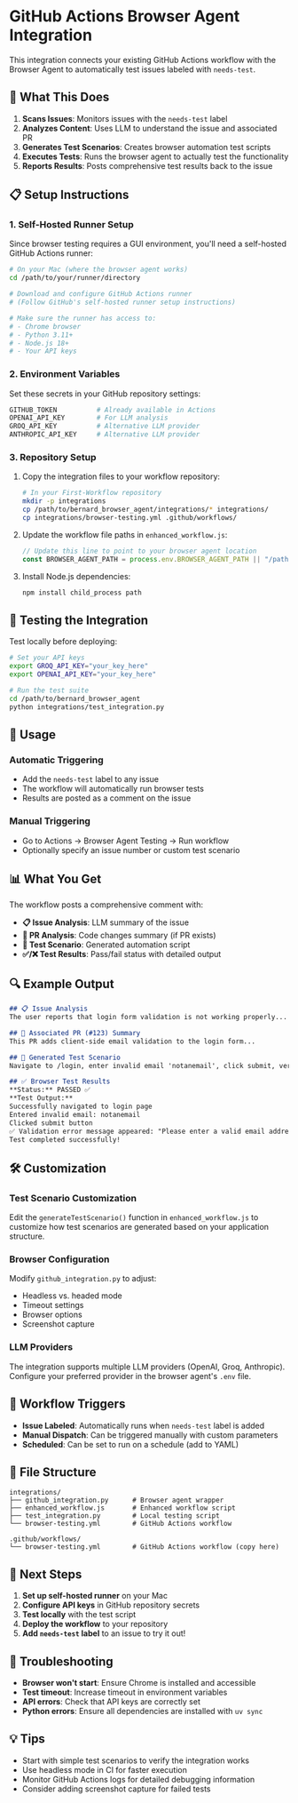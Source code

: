 # GitHub Actions Browser Agent Integration

This integration connects your existing GitHub Actions workflow with the Browser Agent to automatically test issues labeled with `needs-test`.

## 🚀 What This Does

1. **Scans Issues**: Monitors issues with the `needs-test` label  
2. **Analyzes Content**: Uses LLM to understand the issue and associated PR
3. **Generates Test Scenarios**: Creates browser automation test scripts
4. **Executes Tests**: Runs the browser agent to actually test the functionality
5. **Reports Results**: Posts comprehensive test results back to the issue

## 📋 Setup Instructions

### 1. Self-Hosted Runner Setup

Since browser testing requires a GUI environment, you'll need a self-hosted GitHub Actions runner:

```bash
# On your Mac (where the browser agent works)
cd /path/to/your/runner/directory

# Download and configure GitHub Actions runner
# (Follow GitHub's self-hosted runner setup instructions)

# Make sure the runner has access to:
# - Chrome browser
# - Python 3.11+
# - Node.js 18+
# - Your API keys
```

### 2. Environment Variables

Set these secrets in your GitHub repository settings:

```bash
GITHUB_TOKEN          # Already available in Actions
OPENAI_API_KEY        # For LLM analysis
GROQ_API_KEY          # Alternative LLM provider
ANTHROPIC_API_KEY     # Alternative LLM provider
```

### 3. Repository Setup

1. Copy the integration files to your workflow repository:
   ```bash
   # In your First-Workflow repository
   mkdir -p integrations
   cp /path/to/bernard_browser_agent/integrations/* integrations/
   cp integrations/browser-testing.yml .github/workflows/
   ```

2. Update the workflow file paths in `enhanced_workflow.js`:
   ```javascript
   // Update this line to point to your browser agent location
   const BROWSER_AGENT_PATH = process.env.BROWSER_AGENT_PATH || "/path/to/bernard_browser_agent";
   ```

3. Install Node.js dependencies:
   ```bash
   npm install child_process path
   ```

## 🧪 Testing the Integration

Test locally before deploying:

```bash
# Set your API keys
export GROQ_API_KEY="your_key_here"
export OPENAI_API_KEY="your_key_here"

# Run the test suite
cd /path/to/bernard_browser_agent
python integrations/test_integration.py
```

## 🔧 Usage

### Automatic Triggering
- Add the `needs-test` label to any issue
- The workflow will automatically run browser tests
- Results are posted as a comment on the issue

### Manual Triggering
- Go to Actions → Browser Agent Testing → Run workflow
- Optionally specify an issue number or custom test scenario

## 📊 What You Get

The workflow posts a comprehensive comment with:

- **📋 Issue Analysis**: LLM summary of the issue
- **🔄 PR Analysis**: Code changes summary (if PR exists)
- **🧪 Test Scenario**: Generated automation script
- **✅/❌ Test Results**: Pass/fail status with detailed output

## 🔍 Example Output

```markdown
## 📋 Issue Analysis
The user reports that login form validation is not working properly...

## 🔄 Associated PR (#123) Summary
This PR adds client-side email validation to the login form...

## 🧪 Generated Test Scenario
Navigate to /login, enter invalid email 'notanemail', click submit, verify validation error appears...

## ✅ Browser Test Results
**Status:** PASSED ✅
**Test Output:**
Successfully navigated to login page
Entered invalid email: notanemail
Clicked submit button
✅ Validation error message appeared: "Please enter a valid email address"
Test completed successfully!
```

## 🛠 Customization

### Test Scenario Customization
Edit the `generateTestScenario()` function in `enhanced_workflow.js` to customize how test scenarios are generated based on your application structure.

### Browser Configuration
Modify `github_integration.py` to adjust:
- Headless vs. headed mode
- Timeout settings
- Browser options
- Screenshot capture

### LLM Providers
The integration supports multiple LLM providers (OpenAI, Groq, Anthropic). Configure your preferred provider in the browser agent's `.env` file.

## 🚦 Workflow Triggers

- **Issue Labeled**: Automatically runs when `needs-test` label is added
- **Manual Dispatch**: Can be triggered manually with custom parameters
- **Scheduled**: Can be set to run on a schedule (add to YAML)

## 📁 File Structure

```
integrations/
├── github_integration.py      # Browser agent wrapper
├── enhanced_workflow.js       # Enhanced workflow script
├── test_integration.py        # Local testing script
└── browser-testing.yml        # GitHub Actions workflow

.github/workflows/
└── browser-testing.yml        # GitHub Actions workflow (copy here)
```

## 🎯 Next Steps

1. **Set up self-hosted runner** on your Mac
2. **Configure API keys** in GitHub repository secrets
3. **Test locally** with the test script
4. **Deploy the workflow** to your repository
5. **Add `needs-test` label** to an issue to try it out!

## 🐛 Troubleshooting

- **Browser won't start**: Ensure Chrome is installed and accessible
- **Test timeout**: Increase timeout in environment variables
- **API errors**: Check that API keys are correctly set
- **Python errors**: Ensure all dependencies are installed with `uv sync`

## 💡 Tips

- Start with simple test scenarios to verify the integration works
- Use headless mode in CI for faster execution
- Monitor GitHub Actions logs for detailed debugging information
- Consider adding screenshot capture for failed tests